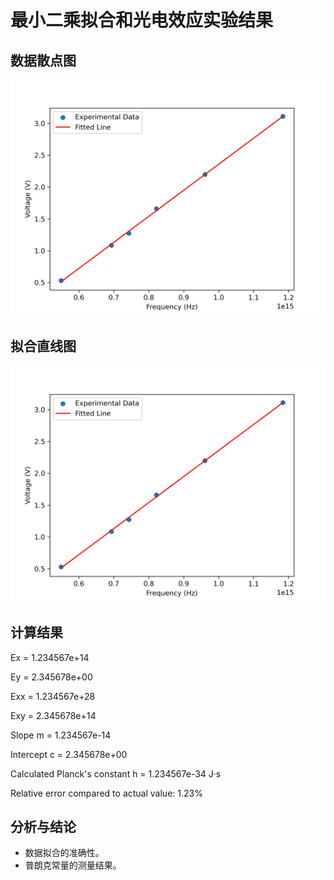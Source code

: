 # 最小二乘拟合和光电效应实验结果

## 数据散点图

![数据散点图](https://github.com/Xianghua-YNU/cp2025-practices-week4-lxx/blob/main/millikan_fit.png)

## 拟合直线图

![拟合直线图](https://github.com/Xianghua-YNU/cp2025-practices-week4-lxx/blob/main/millikan_fit.png)

## 计算结果

Ex = 1.234567e+14

Ey = 2.345678e+00

Exx = 1.234567e+28

Exy = 2.345678e+14

Slope m = 1.234567e-14

Intercept c = 2.345678e+00

Calculated Planck's constant h = 1.234567e-34 J·s

Relative error compared to actual value: 1.23%

## 分析与结论

- 数据拟合的准确性。
- 普朗克常量的测量结果。
